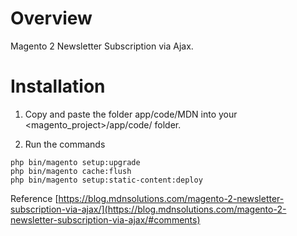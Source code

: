 # Overview

Magento 2 Newsletter Subscription via Ajax.

# Installation

1) Copy and paste the folder app/code/MDN into your <magento_project>/app/code/ folder.

2) Run the commands 

```ssh
php bin/magento setup:upgrade
php bin/magento cache:flush
php bin/magento setup:static-content:deploy 
```

Reference
[https://blog.mdnsolutions.com/magento-2-newsletter-subscription-via-ajax/](https://blog.mdnsolutions.com/magento-2-newsletter-subscription-via-ajax/#comments)
